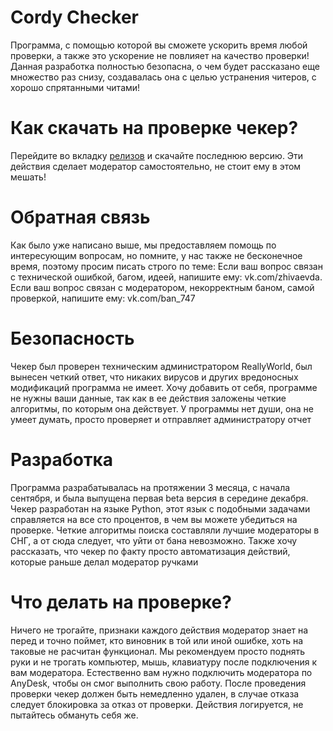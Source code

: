# Cordy Checker
Программа, с помощью которой вы сможете ускорить время любой проверки, а также это ускорение не повлияет на качество проверки! Данная разработка полностью безопасна, о чем будет рассказано еще множество раз снизу, создавалась она с целью устранения читеров, с хорошо спрятанными читами!

# Как скачать на проверке чекер?
Перейдите во вкладку [релизов](https://github.com/DavidZhivaev/Cordy-Checker/releases) и скачайте последнюю версию.
Эти действия сделает модератор самостоятельно, не стоит ему в этом мешать!

# Обратная связь
Как было уже написано выше, мы предоставляем помощь по интересующим вопросам, но помните, у нас также не бесконечное время, поэтому просим писать строго по теме: Если ваш вопрос связан с технической ошибкой, багом, идеей, напишите ему: vk.com/zhivaevda. Если ваш вопрос связан с модератором, некорректным баном, самой проверкой, напишите ему: vk.com/ban_747

# Безопасность
Чекер был проверен техническим администратором ReallyWorld, был вынесен четкий ответ, что никаких вирусов и других вредоносных модификаций программа не имеет. Хочу добавить от себя, программе не нужны ваши данные, так как в ее действия заложены четкие алгоритмы, по которым она действует. У программы нет души, она не умеет думать, просто проверяет и отправляет администратору отчет 

# Разработка
Программа разрабатывалась на протяжении 3 месяца, с начала сентября, и была выпущена первая beta версия в середине декабря. Чекер разработан на языке Python, этот язык с подобными задачами справляется на все сто процентов, в чем вы можете убедиться на проверке. Четкие алгоритмы поиска составляли лучшие модераторы в СНГ, а от сюда следует, что уйти от бана невозможно. Также хочу рассказать, что чекер по факту просто автоматизация действий, которые раньше делал модератор ручками

# Что делать на проверке?
Ничего не трогайте, признаки каждого действия модератор знает на перед и точно поймет, кто виновник в той или иной ошибке, хоть на таковые не расчитан функционал. Мы рекомендуем просто поднять руки и не трогать компьютер, мышь, клавиатуру после подключения к вам модератора. Естественно вам нужно подключить модератора по AnyDesk, чтобы он смог выполнить свою работу. После проведения проверки чекер должен быть немедленно удален, в случае отказа следует блокировка за отказ от проверки. Действия логируется, не пытайтесь обмануть себя же. 
